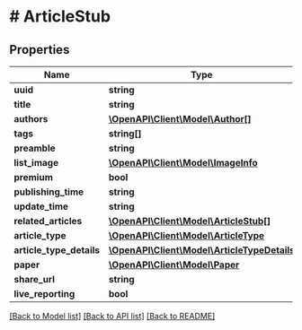 # # ArticleStub

## Properties

Name | Type | Description | Notes
------------ | ------------- | ------------- | -------------
**uuid** | **string** |  | 
**title** | **string** |  | 
**authors** | [**\OpenAPI\Client\Model\Author[]**](Author.md) |  | 
**tags** | **string[]** |  | 
**preamble** | **string** |  | [optional] 
**list_image** | [**\OpenAPI\Client\Model\ImageInfo**](ImageInfo.md) |  | [optional] 
**premium** | **bool** |  | 
**publishing_time** | **string** |  | 
**update_time** | **string** |  | [optional] 
**related_articles** | [**\OpenAPI\Client\Model\ArticleStub[]**](ArticleStub.md) |  | [optional] 
**article_type** | [**\OpenAPI\Client\Model\ArticleType**](ArticleType.md) |  | 
**article_type_details** | [**\OpenAPI\Client\Model\ArticleTypeDetails**](ArticleTypeDetails.md) |  | [optional] 
**paper** | [**\OpenAPI\Client\Model\Paper**](Paper.md) |  | 
**share_url** | **string** |  | [optional] 
**live_reporting** | **bool** |  | 

[[Back to Model list]](../../README.md#documentation-for-models) [[Back to API list]](../../README.md#documentation-for-api-endpoints) [[Back to README]](../../README.md)


